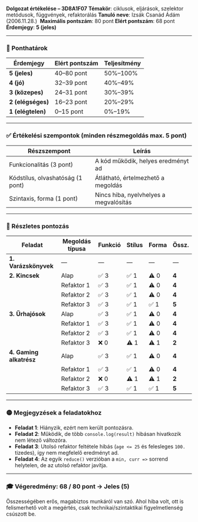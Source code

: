 **Dolgozat értékelése – 3D8A1F07**
**Témakör**: ciklusok, eljárások, szelektor metódusok, függvények, refaktorálás
**Tanuló neve**: Izsák Csanád Ádám (2006.11.28.) 
**Maximális pontszám**: 80 pont
**Elért pontszám**: 68 pont
**Érdemjegy**: **5 (jeles)**

---

### 📌 Ponthatárok

| Érdemjegy         | Elért pontszám | Teljesítmény |
| ----------------- | -------------- | ------------ |
| **5 (jeles)**     | 40–80 pont     | 50%–100%     |
| **4 (jó)**        | 32–39 pont     | 40%–49%      |
| **3 (közepes)**   | 24–31 pont     | 30%–39%      |
| **2 (elégséges)** | 16–23 pont     | 20%–29%      |
| **1 (elégtelen)** | 0–15 pont      | 0%–19%       |

---

### ✅ Értékelési szempontok (minden részmegoldás max. 5 pont)

| Részszempont                     | Leírás                                 |
| -------------------------------- | -------------------------------------- |
| Funkcionalitás (3 pont)          | A kód működik, helyes eredményt ad     |
| Kódstílus, olvashatóság (1 pont) | Átlátható, értelmezhető a megoldás     |
| Szintaxis, forma (1 pont)        | Nincs hiba, nyelvhelyes a megvalósítás |

---

### 📄 Részletes pontozás

| Feladat                 | Megoldás típusa | Funkció | Stílus | Forma | Össz. |
| ----------------------- | --------------- | ------- | ------ | ----- | ----- |
| **1. Varázskönyvek**    | —               | —       | —      | —     | —     |
| **2. Kincsek**          | Alap            | ✅ 3     | ✅ 1    | ⚠️ 0  | **4** |
|                         | Refaktor 1      | ✅ 3     | ✅ 1    | ⚠️ 0  | **4** |
|                         | Refaktor 2      | ✅ 3     | ✅ 1    | ⚠️ 0  | **4** |
|                         | Refaktor 3      | ✅ 3     | ✅ 1    | ✅ 1   | **5** |
| **3. Űrhajósok**        | Alap            | ✅ 3     | ✅ 1    | ⚠️ 0  | **4** |
|                         | Refaktor 1      | ✅ 3     | ✅ 1    | ⚠️ 0  | **4** |
|                         | Refaktor 2      | ✅ 3     | ✅ 1    | ⚠️ 0  | **4** |
|                         | Refaktor 3      | ❌ 0     | ⚠️ 1   | ⚠️ 1  | **2** |
| **4. Gaming alkatrész** | Alap            | ✅ 3     | ✅ 1    | ⚠️ 0  | **4** |
|                         | Refaktor 1      | ✅ 3     | ✅ 1    | ⚠️ 0  | **4** |
|                         | Refaktor 2      | ❌ 0     | ⚠️ 1   | ⚠️ 1  | **2** |
|                         | Refaktor 3      | ✅ 3     | ✅ 1    | ✅ 1   | **5** |

---

### 🟡 Megjegyzések a feladatokhoz

* **Feladat 1**: Hiányzik, ezért nem került pontozásra.
* **Feladat 2**: Működik, de több `console.log(result)` hibásan hivatkozik nem létező változóra.
* **Feladat 3**: Utolsó refaktor feltétele hibás (`age <= 25` és felesleges `100.` tizedes), így nem megfelelő eredményt ad.
* **Feladat 4**: Az egyik `reduce()` verzióban a `min, curr =>` sorrend helytelen, de az utolsó refaktor javítja.

---

### 🎓 **Végeredmény: 68 / 80 pont → Jeles (5)**

Összességében erős, magabiztos munkáról van szó. Ahol hiba volt, ott is felismerhető volt a megértés, csak technikai/szintaktikai figyelmetlenség csúszott be. 
